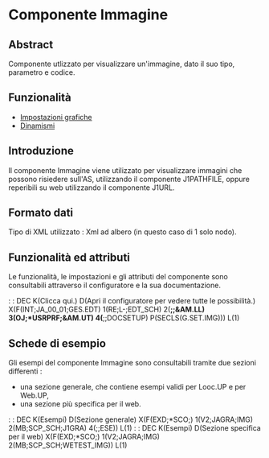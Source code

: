 # Componente Immagine

## Abstract

Componente utlizzato per visualizzare un'immagine, dato il suo tipo, parametro e codice.


## Funzionalità
- [Impostazioni grafiche](Sorgenti/DOC/TA/B£AMO/LOCIMG_F01)
- [Dinamismi](Sorgenti/DOC/TA/B£AMO/LOCIMG_F02)

## Introduzione
Il componente Immagine viene utilizzato per visualizzare immagini che possono risiedere sull'AS, utilizzando il componente J1PATHFILE, oppure reperibili su web utilizzando il componente J1URL.

## Formato dati
Tipo di XML utilizzato :  Xml ad albero (in questo caso di 1 solo nodo).

## Funzionalità ed attributi
Le funzionalità, le impostazioni e gli attributi del componente sono consultabili attraverso il configuratore e la sua documentazione.

 :  : DEC K(Clicca qui.) D(Apri il configuratore per vedere tutte le possibilità.) X(F(INT;JA_00_01;GES.EDT) 1(RE;L-;EDT_SCH) 2(**;;&AM.LL) 3(OJ;*USRPRF;&AM.UT) 4(**;;DOCSETUP) P(SECLS(G.SET.IMG))) L(1)

## Schede di esempio
Gli esempi del componente Immagine sono consultabili tramite due sezioni differenti : 
- una sezione generale, che contiene esempi validi per Looc.UP e per Web.UP,
- una sezione più specifica per il web.

 :  : DEC K(Esempi) D(Sezione generale) X(F(EXD;*SCO;) 1(V2;JAGRA;IMG) 2(MB;SCP_SCH;J1GRA) 4(;;ESE)) L(1)
 :  : DEC K(Esempi) D(Sezione specifica per il web) X(F(EXD;*SCO;) 1(V2;JAGRA;IMG) 2(MB;SCP_SCH;WETEST_IMG)) L(1)
